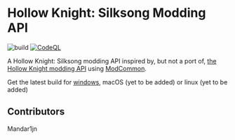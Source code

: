 Hollow Knight: Silksong Modding API
===================================
![build](https://github.com/silksong-modding/Silksong.Modding/actions/workflows/build.yaml/badge.svg)
[![CodeQL](https://github.com/Silksong-Modding/Silksong.Modding/actions/workflows/codeql-analysis.yml/badge.svg)](https://github.com/Silksong-Modding/Silksong.Modding/actions/workflows/codeql-analysis.yml)

A Hollow Knight: Silksong modding API inspired by, but not a port of, [the Hollow Knight modding API](https://github.com/hk-modding/api) using [ModCommon](https://github.com/MonoMod/MonoMod).

[//]: # "remove ?h=62559b12e919931dca5833d0c9ddc7087ea17826 once the repo goes public"
Get the latest build for [windows](https://nightly.link/Silksong-Modding/Silksong.Modding/workflows/build.yaml/master/ModdingApiWin?h=62559b12e919931dca5833d0c9ddc7087ea17826), macOS (yet to be added) or linux (yet to be added)

## Contributors

Mandar1jn
